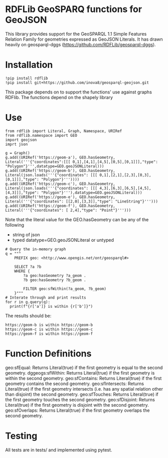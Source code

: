 # RDFLib GeoSPARQ functions for GeoJSON
This library provides support for the GeoSPARQL 1.1 Simple Features Relation Family for geometries expressed as GeoJSON Literals. 
It has drawn heavily on geosparql-dggs (https://github.com/RDFLib/geosparql-dggs).

# Installation

```
!pip install rdflib
!pip install git+https://github.com/inova8/geosparql-geojson.git
```

This package depends on to support the functions' use against graphs RDFlib. The functions depend on the shapely library

# Use

```
from rdflib import Literal, Graph, Namespace, URIRef
from rdflib.namespace import GEO
import geojson
imprt json

g = Graph()
g.add((URIRef('https://geom-a'), GEO.hasGeometry, Literal('''{"coordinates":[[[ 0,1],[4,1],[4,5],[0,5],[0,1]]],"type": "Polygon"}''',datatype=GEO.geoJSONLiteral)))
g.add((URIRef('https://geom-b'), GEO.hasGeometry, Literal(json.loads('''{"coordinates": [[[ 0,1],[2,1],[2,3],[0,3],[0,1]]],"type": "Polygon"}'''))))
g.add((URIRef('https://geom-c'), GEO.hasGeometry, Literal(json.loads('''{"coordinates": [[[ 4,3],[6,3],[6,5],[4,5],[4,3]]],"type": "Polygon"}'''),datatype=GEO.geoJSONLiteral)))
g.add((URIRef('https://geom-e'), GEO.hasGeometry, Literal('''{"coordinates": [[2,0],[3,3]],"type": "LineString"}''')))
g.add((URIRef('https://geom-f'), GEO.hasGeometry, Literal('''{"coordinates": [ 2,4],"type": "Point"}''')))
```
Note that the literal value for the GEO.hasGeometry can be any of the following

- string of json
- typed datatype=GEO.geoJSONLiteral or untyped

```
# Query the in-memory graph
q = """
    PREFIX geo: <http://www.opengis.net/ont/geosparql#>

    SELECT ?a ?b
    WHERE {
        ?a geo:hasGeometry ?a_geom .
        ?b geo:hasGeometry ?b_geom .

        FILTER geo:sfWithin(?a_geom, ?b_geom)
    }"""
# Interate through and print results
for r in g.query(q):
  print(f"{r['a']} is within {r['b']}")
```

The results should be:

```
https://geom-b is within https://geom-b
https://geom-c is within https://geom-c
https://geom-f is within https://geom-f
```


# Function Definitions


geo:sfEqual: Returns Literal(true) if the first geometry is equal to the second geometry.
dggeogs:sfWithin: Returns Literal(true) if the first geometry is within the second geometry.
geo:sfContains: Returns Literal(true) if the first geometry contains the second geometry.
geo:sfIntersects: Returns Literal(true) if the first geometry intersects (i.e. has any spatial relation other than disjoint) the second geometry.
geo:sfTouches: Returns Literal(true) if the first geometry touches the second geometry.
geo:sfDisjoint: Returns Literal(true) if the first geometry is disjoint with the second geometry.
geo:sfOverlaps: Returns Literal(true) if the first geometry overlaps the second geometry.

# Testing
All tests are in tests/ and implemented using pytest.
